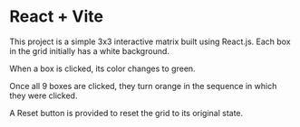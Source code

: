 # React + Vite

This project is a simple 3x3 interactive matrix built using React.js. Each box in the grid initially has a white background.

When a box is clicked, its color changes to green.

Once all 9 boxes are clicked, they turn orange in the sequence in which they were clicked.

A Reset button is provided to reset the grid to its original state.